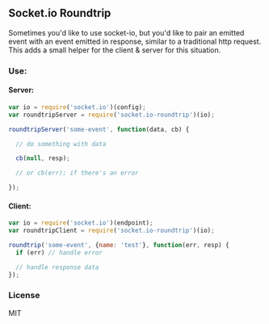 ## Socket.io Roundtrip

Sometimes you'd like to use socket-io, but you'd like to pair
an emitted event with an event emitted in response, similar to 
a traditional http request. This adds a small helper for the 
client & server for this situation.

### Use:

#### Server:

```js
var io = require('socket.io')(config);
var roundtripServer = require('socket.io-roundtrip')(io);

roundtripServer('some-event', function(data, cb) {

  // do something with data

  cb(null, resp);

  // or cb(err); if there's an error

});

```

#### Client:

```js
var io = require('socket.io')(endpoint);
var roundtripClient = require('socket.io-roundtrip')(io);

roundtrip('some-event', {name: 'test'}, function(err, resp) {
  if (err) // handle error

  // handle response data
});
```

### License

MIT